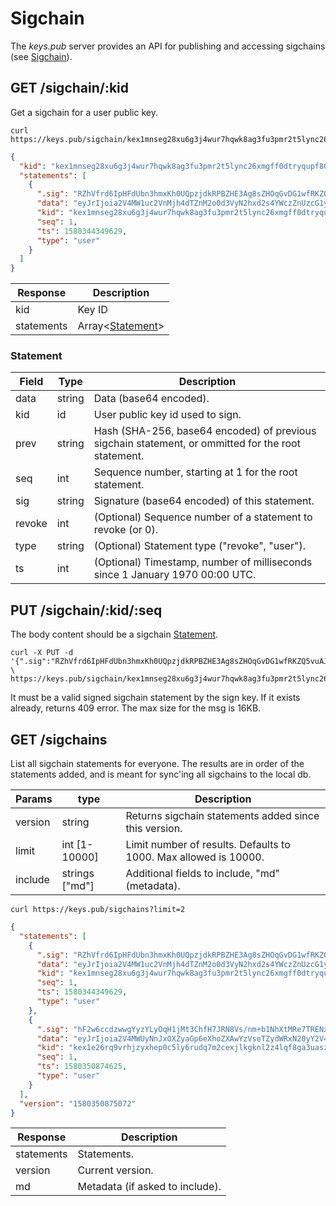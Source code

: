 # Sigchain

The _keys.pub_ server provides an API for publishing and accessing sigchains (see [Sigchain](../sigchain.md)).

## GET /sigchain/:kid

Get a sigchain for a user public key.

```shell
curl https://keys.pub/sigchain/kex1mnseg28xu6g3j4wur7hqwk8ag3fu3pmr2t5lync26xmgff0dtryqupf80c
```

```json
{
  "kid": "kex1mnseg28xu6g3j4wur7hqwk8ag3fu3pmr2t5lync26xmgff0dtryqupf80c",
  "statements": [
    {
      ".sig": "RZhVfrd6IpHFdUbn3hmxKh0UQpzjdkRPBZHE3Ag8sZHOqGvDG1wfRKZQ5vuAJDXQCuDoe6uGX1+xnk9qd8sPDw==",
      "data": "eyJrIjoia2V4MW1uc2VnMjh4dTZnM2o0d3VyN2hxd2s4YWczZnUzcG1yMnQ1bHluYzI2eG1nZmYwZHRyeXF1cGY4MGMiLCJuIjoiZ2FicmllbCIsInNxIjoxLCJzciI6ImdpdGh1YiIsInUiOiJodHRwczovL2dpc3QuZ2l0aHViLmNvbS9nYWJyaWVsL2NlZWEwZjNiNjc1YmFjMDM0MjU0NzI2OTIyNzNjZjUyIn0=",
      "kid": "kex1mnseg28xu6g3j4wur7hqwk8ag3fu3pmr2t5lync26xmgff0dtryqupf80c",
      "seq": 1,
      "ts": 1580344349629,
      "type": "user"
    }
  ]
}
```

| Response   | Description                                              |
| ---------- | -------------------------------------------------------- |
| kid        | Key ID                                                   |
| statements | Array&lt;[Statement](../specs/sigchain.md#Statement)&gt; |

### Statement

| Field  | Type   | Description                                                                                        |
| ------ | ------ | -------------------------------------------------------------------------------------------------- |
| data   | string | Data (base64 encoded).                                                                             |
| kid    | id     | User public key id used to sign.                                                                   |
| prev   | string | Hash (SHA-256, base64 encoded) of previous sigchain statement, or ommitted for the root statement. |
| seq    | int    | Sequence number, starting at 1 for the root statement.                                             |
| sig    | string | Signature (base64 encoded) of this statement.                                                      |
| revoke | int    | (Optional) Sequence number of a statement to revoke (or 0).                                        |
| type   | string | (Optional) Statement type ("revoke", "user").                                                      |
| ts     | int    | (Optional) Timestamp, number of milliseconds since 1 January 1970 00:00 UTC.                       |

## PUT /sigchain/:kid/:seq

The body content should be a sigchain [Statement](../sigchain.md#Statement).

```shell
curl -X PUT -d '{".sig":"RZhVfrd6IpHFdUbn3hmxKh0UQpzjdkRPBZHE3Ag8sZHOqGvDG1wfRKZQ5vuAJDXQCuDoe6uGX1+xnk9qd8sPDw==","data":"eyJrIjoia2V4MW1uc2VnMjh4dTZnM2o0d3VyN2hxd2s4YWczZnUzcG1yMnQ1bHluYzI2eG1nZmYwZHRyeXF1cGY4MGMiLCJuIjoiZ2FicmllbCIsInNxIjoxLCJzciI6ImdpdGh1YiIsInUiOiJodHRwczovL2dpc3QuZ2l0aHViLmNvbS9nYWJyaWVsL2NlZWEwZjNiNjc1YmFjMDM0MjU0NzI2OTIyNzNjZjUyIn0=","kid":"kex1mnseg28xu6g3j4wur7hqwk8ag3fu3pmr2t5lync26xmgff0dtryqupf80c","seq":1,"ts":1580344349629,"type":"user"}' \
https://keys.pub/sigchain/kex1mnseg28xu6g3j4wur7hqwk8ag3fu3pmr2t5lync26xmgff0dtryqupf80c/1
```

It must be a valid signed sigchain statement by the sign key. If it exists already, returns 409 error.
The max size for the msg is 16KB.

## GET /sigchains

List all sigchain statements for everyone.
The results are in order of the statements added, and is meant for sync'ing all sigchains to the local db.

| Params  | type           | Description                                                      |
| ------- | -------------- | ---------------------------------------------------------------- |
| version | string         | Returns sigchain statements added since this version.            |
| limit   | int [1-10000]  | Limit number of results. Defaults to 1000. Max allowed is 10000. |
| include | strings ["md"] | Additional fields to include, "md" (metadata).                   |

```shell
curl https://keys.pub/sigchains?limit=2
```

```json
{
  "statements": [
    {
      ".sig": "RZhVfrd6IpHFdUbn3hmxKh0UQpzjdkRPBZHE3Ag8sZHOqGvDG1wfRKZQ5vuAJDXQCuDoe6uGX1+xnk9qd8sPDw==",
      "data": "eyJrIjoia2V4MW1uc2VnMjh4dTZnM2o0d3VyN2hxd2s4YWczZnUzcG1yMnQ1bHluYzI2eG1nZmYwZHRyeXF1cGY4MGMiLCJuIjoiZ2FicmllbCIsInNxIjoxLCJzciI6ImdpdGh1YiIsInUiOiJodHRwczovL2dpc3QuZ2l0aHViLmNvbS9nYWJyaWVsL2NlZWEwZjNiNjc1YmFjMDM0MjU0NzI2OTIyNzNjZjUyIn0=",
      "kid": "kex1mnseg28xu6g3j4wur7hqwk8ag3fu3pmr2t5lync26xmgff0dtryqupf80c",
      "seq": 1,
      "ts": 1580344349629,
      "type": "user"
    },
    {
      ".sig": "hF2w6ccdzwwgYyzYLyOqH1jMt3ChfH7JRN8Vs/nm+b1NhXtMRe7TRENx0QGn6B0v4x1zUf4epIBnaoCvj6JUAw==",
      "data": "eyJrIjoia2V4MWUyNnJxOXZyaGp6eXhoZXAwYzVseTZydWRxN20yY2V4amxrZ2tubDJ6NGxxZjhnYTN1YXN6M3M0OG0iLCJuIjoiZ2FicmxoIiwic3EiOjEsInNyIjoidHdpdHRlciIsInUiOiJodHRwczovL3R3aXR0ZXIuY29tL2dhYnJsaC9zdGF0dXMvMTIyMjcwNjI3Mjg0OTM5MTYxNiJ9",
      "kid": "kex1e26rq9vrhjzyxhep0c5ly6rudq7m2cexjlkgknl2z4lqf8ga3uasz3s48m",
      "seq": 1,
      "ts": 1580350874625,
      "type": "user"
    }
  ],
  "version": "1580350875072"
}
```

| Response   | Description                     |
| ---------- | ------------------------------- |
| statements | Statements.                     |
| version    | Current version.                |
| md         | Metadata (if asked to include). |
